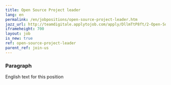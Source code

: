 ```yaml
---
title: Open Source Project leader
lang: en
permalink: /en/jobpositions/open-source-project-leader.htm
jazz_url: http://teamdigitale.applytojob.com/apply/DllmTtP8ft/2-Open-Source-Project-Leader
iframeheight: 700
layout: job
is_new: true
ref: open-source-project-leader
parent_ref: join-us
---
```


### Paragraph
English text for this position





